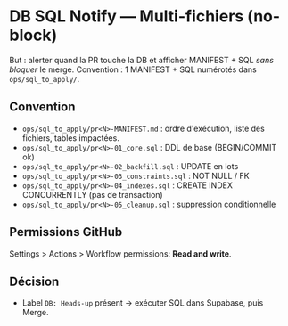 # DB SQL Notify — Multi-fichiers (no-block)

But : alerter quand la PR touche la DB et afficher MANIFEST + SQL *sans bloquer* le merge.
Convention : 1 MANIFEST + SQL numérotés dans `ops/sql_to_apply/`.

## Convention
- `ops/sql_to_apply/pr<N>-MANIFEST.md` : ordre d'exécution, liste des fichiers, tables impactées.
- `ops/sql_to_apply/pr<N>-01_core.sql` : DDL de base (BEGIN/COMMIT ok)
- `ops/sql_to_apply/pr<N>-02_backfill.sql` : UPDATE en lots
- `ops/sql_to_apply/pr<N>-03_constraints.sql` : NOT NULL / FK
- `ops/sql_to_apply/pr<N>-04_indexes.sql` : CREATE INDEX CONCURRENTLY (pas de transaction)
- `ops/sql_to_apply/pr<N>-05_cleanup.sql` : suppression conditionnelle

## Permissions GitHub
Settings > Actions > Workflow permissions: **Read and write**.

## Décision
- Label `DB: Heads-up` présent → exécuter SQL dans Supabase, puis Merge.
